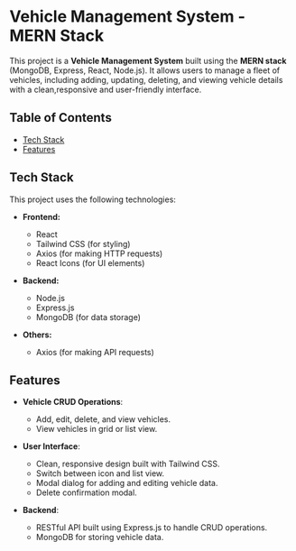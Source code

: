 # Vehicle Management System - MERN Stack

This project is a **Vehicle Management System** built using the **MERN stack** (MongoDB, Express, React, Node.js). It allows users to manage a fleet of vehicles, including adding, updating, deleting, and viewing vehicle details with a clean,responsive and user-friendly interface.

## Table of Contents

- [Tech Stack](#tech-stack)
- [Features](#features)

## Tech Stack

This project uses the following technologies:

- **Frontend:**
  - React
  - Tailwind CSS (for styling)
  - Axios (for making HTTP requests)
  - React Icons (for UI elements)

- **Backend:**
  - Node.js
  - Express.js
  - MongoDB (for data storage)

- **Others:**
  - Axios (for making API requests)

## Features

- **Vehicle CRUD Operations**: 
  - Add, edit, delete, and view vehicles.
  - View vehicles in grid or list view.

- **User Interface**:
  - Clean, responsive design built with Tailwind CSS.
  - Switch between icon and list view.
  - Modal dialog for adding and editing vehicle data.
  - Delete confirmation modal.

- **Backend**:
  - RESTful API built using Express.js to handle CRUD operations.
  - MongoDB for storing vehicle data.


